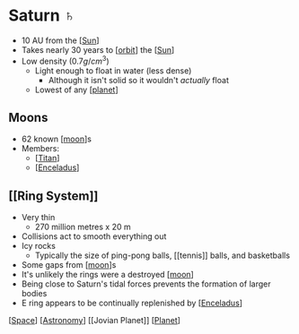 # Saturn ♄

- 10 AU from the [[Sun]]
- Takes nearly 30 years to [[orbit]] the [[Sun]]
- Low density ($0.7 g/cm^3$)
  - Light enough to float in water (less dense)
    - Although it isn't solid so it wouldn't _actually_ float
  - Lowest of any [[planet]]

## Moons

- 62 known [[moon]]s
- Members:
  - [[Titan]]
  - [[Enceladus]]

## [[Ring System]]

- Very thin
  - 270 million metres x 20 m
- Collisions act to smooth everything out
- Icy rocks
  - Typically the size of ping-pong balls, [[tennis]] balls, and basketballs
- Some gaps from [[moon]]s
- It's unlikely the rings were a destroyed [[moon]]
- Being close to Saturn's tidal forces prevents the formation of larger bodies
- E ring appears to be continually replenished by [[Enceladus]]

[[Space]] [[Astronomy]] [[Jovian Planet]] [[Planet]]

[//begin]: # "Autogenerated link references for markdown compatibility"
[sun]: sun "Sun"
[orbit]: orbit "Orbit"
[planet]: planet "Planet"
[moon]: moon "Moon"
[titan]: titan "Titan"
[enceladus]: enceladus "Enceladus"
[ring-system]: ring-system "Ring System"
[space]: space "Space"
[astronomy]: astronomy "Astronomy"
[jovian-planet]: jovian-planet "Jovian Planet"
[//end]: # "Autogenerated link references"